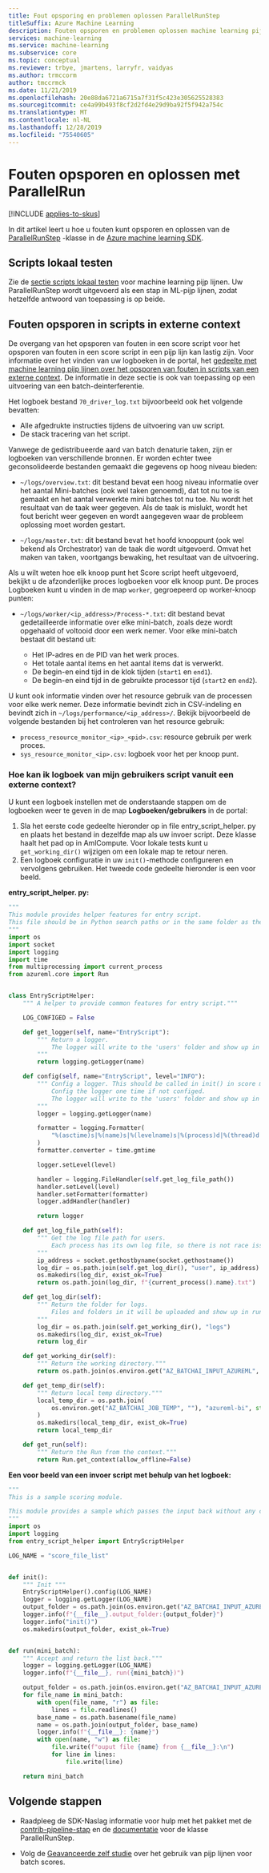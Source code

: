 ```yaml
---
title: Fout opsporing en problemen oplossen ParallelRunStep
titleSuffix: Azure Machine Learning
description: Fouten opsporen en problemen oplossen machine learning pijp lijnen in de Azure Machine Learning SDK voor python. Leer veelvoorkomende Valk uilen voor het ontwikkelen met pijp lijnen en tips voor het oplossen van fouten in scripts voor en tijdens externe uitvoering.
services: machine-learning
ms.service: machine-learning
ms.subservice: core
ms.topic: conceptual
ms.reviewer: trbye, jmartens, larryfr, vaidyas
ms.author: trmccorm
author: tmccrmck
ms.date: 11/21/2019
ms.openlocfilehash: 20e88da6721a6715a7f31f5c423e305625528383
ms.sourcegitcommit: ce4a99b493f8cf2d2fd4e29d9ba92f5f942a754c
ms.translationtype: MT
ms.contentlocale: nl-NL
ms.lasthandoff: 12/28/2019
ms.locfileid: "75540605"
---
```

# <a name="debug-and-troubleshoot-using-parallelrun"></a>Fouten opsporen en oplossen met ParallelRun
[!INCLUDE [applies-to-skus](../../includes/aml-applies-to-basic-enterprise-sku.md)]

In dit artikel leert u hoe u fouten kunt opsporen en oplossen van de [ParallelRunStep](https://docs.microsoft.com/python/api/azureml-contrib-pipeline-steps/azureml.contrib.pipeline.steps.parallel_run_step.parallelrunstep?view=azure-ml-py) -klasse in de [Azure machine learning SDK](https://docs.microsoft.com/python/api/overview/azure/ml/intro?view=azure-ml-py).

## <a name="testing-scripts-locally"></a>Scripts lokaal testen

Zie de [sectie scripts lokaal testen](how-to-debug-pipelines.md#testing-scripts-locally) voor machine learning pijp lijnen. Uw ParallelRunStep wordt uitgevoerd als een stap in ML-pijp lijnen, zodat hetzelfde antwoord van toepassing is op beide.

## <a name="debugging-scripts-from-remote-context"></a>Fouten opsporen in scripts in externe context

De overgang van het opsporen van fouten in een score script voor het opsporen van fouten in een score script in een pijp lijn kan lastig zijn. Voor informatie over het vinden van uw logboeken in de portal, het [gedeelte met machine learning pijp lijnen over het opsporen van fouten in scripts van een externe context](how-to-debug-pipelines.md#debugging-scripts-from-remote-context). De informatie in deze sectie is ook van toepassing op een uitvoering van een batch-deinterferentie.

Het logboek bestand `70_driver_log.txt` bijvoorbeeld ook het volgende bevatten: 

* Alle afgedrukte instructies tijdens de uitvoering van uw script.
* De stack tracering van het script.

Vanwege de gedistribueerde aard van batch denaturie taken, zijn er logboeken van verschillende bronnen. Er worden echter twee geconsolideerde bestanden gemaakt die gegevens op hoog niveau bieden:

- `~/logs/overview.txt`: dit bestand bevat een hoog niveau informatie over het aantal Mini-batches (ook wel taken genoemd), dat tot nu toe is gemaakt en het aantal verwerkte mini batches tot nu toe. Nu wordt het resultaat van de taak weer gegeven. Als de taak is mislukt, wordt het fout bericht weer gegeven en wordt aangegeven waar de probleem oplossing moet worden gestart.

- `~/logs/master.txt`: dit bestand bevat het hoofd knooppunt (ook wel bekend als Orchestrator) van de taak die wordt uitgevoerd. Omvat het maken van taken, voortgangs bewaking, het resultaat van de uitvoering.

Als u wilt weten hoe elk knoop punt het Score script heeft uitgevoerd, bekijkt u de afzonderlijke proces logboeken voor elk knoop punt. De proces Logboeken kunt u vinden in de map `worker`, gegroepeerd op worker-knoop punten:

- `~/logs/worker/<ip_address>/Process-*.txt`: dit bestand bevat gedetailleerde informatie over elke mini-batch, zoals deze wordt opgehaald of voltooid door een werk nemer. Voor elke mini-batch bestaat dit bestand uit:

    - Het IP-adres en de PID van het werk proces. 
    - Het totale aantal items en het aantal items dat is verwerkt. 
    - De begin-en eind tijd in de klok tijden (`start1` en `end1`). 
    - De begin-en eind tijd in de gebruikte processor tijd (`start2` en `end2`). 

U kunt ook informatie vinden over het resource gebruik van de processen voor elke werk nemer. Deze informatie bevindt zich in CSV-indeling en bevindt zich in `~/logs/performance/<ip_address>/`. Bekijk bijvoorbeeld de volgende bestanden bij het controleren van het resource gebruik:

- `process_resource_monitor_<ip>_<pid>.csv`: resource gebruik per werk proces. 
- `sys_resource_monitor_<ip>.csv`: logboek voor het per knoop punt.

### <a name="how-do-i-log-from-my-user-script-from-a-remote-context"></a>Hoe kan ik logboek van mijn gebruikers script vanuit een externe context?
U kunt een logboek instellen met de onderstaande stappen om de logboeken weer te geven in de map **Logboeken/gebruikers** in de portal:
1. Sla het eerste code gedeelte hieronder op in file entry_script_helper. py en plaats het bestand in dezelfde map als uw invoer script. Deze klasse haalt het pad op in AmlCompute. Voor lokale tests kunt u `get_working_dir()` wijzigen om een lokale map te retour neren.
2. Een logboek configuratie in uw `init()`-methode configureren en vervolgens gebruiken. Het tweede code gedeelte hieronder is een voor beeld. 

**entry_script_helper. py:**
```python
"""
This module provides helper features for entry script.
This file should be in Python search paths or in the same folder as the entry script.
"""
import os
import socket
import logging
import time
from multiprocessing import current_process
from azureml.core import Run


class EntryScriptHelper:
    """ A helper to provide common features for entry script."""

    LOG_CONFIGED = False

    def get_logger(self, name="EntryScript"):
        """ Return a logger.
            The logger will write to the 'users' folder and show up in azure portal.
        """
        return logging.getLogger(name)

    def config(self, name="EntryScript", level="INFO"):
        """ Config a logger. This should be called in init() in score module.
            Config the logger one time if not configed.
            The logger will write to the 'users' folder and show up in azure portal.
        """
        logger = logging.getLogger(name)

        formatter = logging.Formatter(
            "%(asctime)s|%(name)s|%(levelname)s|%(process)d|%(thread)d|%(funcName)s()|%(message)s"
        )
        formatter.converter = time.gmtime

        logger.setLevel(level)

        handler = logging.FileHandler(self.get_log_file_path())
        handler.setLevel(level)
        handler.setFormatter(formatter)
        logger.addHandler(handler)

        return logger

    def get_log_file_path(self):
        """ Get the log file path for users.
            Each process has its own log file, so there is not race issue among multiple processes.
        """
        ip_address = socket.gethostbyname(socket.gethostname())
        log_dir = os.path.join(self.get_log_dir(), "user", ip_address)
        os.makedirs(log_dir, exist_ok=True)
        return os.path.join(log_dir, f"{current_process().name}.txt")

    def get_log_dir(self):
        """ Return the folder for logs.
            Files and folders in it will be uploaded and show up in run detail page in the azure portal.
        """
        log_dir = os.path.join(self.get_working_dir(), "logs")
        os.makedirs(log_dir, exist_ok=True)
        return log_dir

    def get_working_dir(self):
        """ Return the working directory."""
        return os.path.join(os.environ.get("AZ_BATCHAI_INPUT_AZUREML", ""), self.get_run().id)

    def get_temp_dir(self):
        """ Return local temp directory."""
        local_temp_dir = os.path.join(
            os.environ.get("AZ_BATCHAI_JOB_TEMP", ""), "azureml-bi", str(os.getpid())
        )
        os.makedirs(local_temp_dir, exist_ok=True)
        return local_temp_dir

    def get_run(self):
        """ Return the Run from the context."""
        return Run.get_context(allow_offline=False)

```

**Een voor beeld van een invoer script met behulp van het logboek:**
```python
"""
This is a sample scoring module.

This module provides a sample which passes the input back without any change.
"""
import os
import logging
from entry_script_helper import EntryScriptHelper

LOG_NAME = "score_file_list"


def init():
    """ Init """
    EntryScriptHelper().config(LOG_NAME)
    logger = logging.getLogger(LOG_NAME)
    output_folder = os.path.join(os.environ.get("AZ_BATCHAI_INPUT_AZUREML", ""), "temp/output")
    logger.info(f"{__file__}.output_folder:{output_folder}")
    logger.info("init()")
    os.makedirs(output_folder, exist_ok=True)


def run(mini_batch):
    """ Accept and return the list back."""
    logger = logging.getLogger(LOG_NAME)
    logger.info(f"{__file__}, run({mini_batch})")

    output_folder = os.path.join(os.environ.get("AZ_BATCHAI_INPUT_AZUREML", ""), "temp/output")
    for file_name in mini_batch:
        with open(file_name, "r") as file:
            lines = file.readlines()
        base_name = os.path.basename(file_name)
        name = os.path.join(output_folder, base_name)
        logger.info(f"{__file__}: {name}")
        with open(name, "w") as file:
            file.write(f"ouput file {name} from {__file__}:\n")
            for line in lines:
                file.write(line)

    return mini_batch
```

## <a name="next-steps"></a>Volgende stappen

* Raadpleeg de SDK-Naslag informatie voor hulp met het pakket met de [contrib-pipeline-stap](https://docs.microsoft.com/python/api/azureml-contrib-pipeline-steps/azureml.contrib.pipeline.steps?view=azure-ml-py) en de [documentatie](https://docs.microsoft.com/python/api/azureml-contrib-pipeline-steps/azureml.contrib.pipeline.steps.parallelrunstep?view=azure-ml-py) voor de klasse ParallelRunStep.

* Volg de [Geavanceerde zelf studie](tutorial-pipeline-batch-scoring-classification.md) over het gebruik van pijp lijnen voor batch scores.
